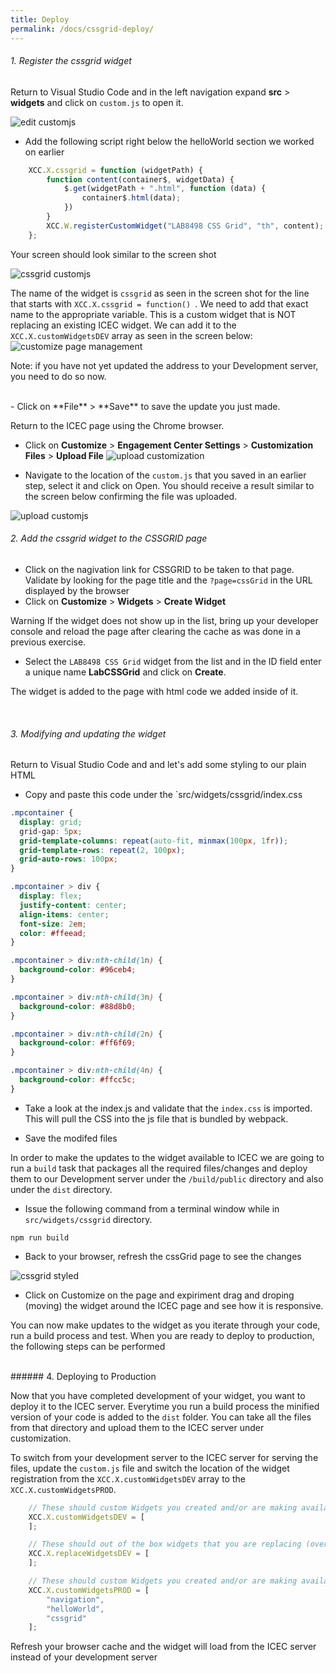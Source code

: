 ```yaml
---
title: Deploy
permalink: /docs/cssgrid-deploy/
---
```


<a name="top"/>

###### 1. Register the cssgrid widget

Return to Visual Studio Code and in the left navigation expand **src** > **widgets** and click on `custom.js` to open it.  

![edit customjs](../images/editcustomjs.png)

- Add the following script right below the helloWorld section we worked on earlier

```javascript
	XCC.X.cssgrid = function (widgetPath) {
		function content(container$, widgetData) {
			$.get(widgetPath + ".html", function (data) {
				container$.html(data);
			})
		}
		XCC.W.registerCustomWidget("LAB8498 CSS Grid", "th", content);
	};
```

Your screen should look similar to the screen shot

![cssgrid customjs](../images/cssgridcustomjs.png)


The name of the widget is `cssgrid` as seen in the screen shot for the line that starts with `XCC.X.cssgrid = function() `.  We need to add that exact name to the appropriate variable.  This is a custom widget that is NOT replacing an existing ICEC widget.  We can add it to the `XCC.X.customWidgetsDEV` array as seen in the screen below:
<br/>
![customize page management](../images/registercssgrid.png)

Note: if you have not yet updated the address to your Development server, you need to do so now.  

<br/>
- Click on **File** > **Save** to save the update you just made.

Return to the ICEC page using the Chrome browser.

- Click on **Customize** > **Engagement Center Settings** > **Customization Files** > **Upload File** 
![upload customization](../images/upload-customization.png)

- Navigate to the location of the `custom.js` that you saved in an earlier step, select it and click on Open. You should receive a result similar to the screen below confirming the file was uploaded.

![upload customjs](../images/upload-customjs.png)
<br/>

###### 2. Add the cssgrid widget to the CSSGRID page

- Click on the nagivation link for CSSGRID to be taken to that page. Validate by looking for the page title and the `?page=cssGrid` in the URL displayed by the browser
- Click on **Customize** > **Widgets** > **Create Widget** 

<p>
<span class="label label-info">Warning</span>
If the widget does not show up in the list, bring up your developer console and reload the page after clearing the cache as was done in a previous exercise.
</p>

- Select the `LAB8498 CSS Grid` widget from the list and in the ID field enter a unique name **LabCSSGrid** and click on **Create**.

The widget is added to the page with html code we added inside of it.  

<br/>

###### 3. Modifying and updating the widget

Return to Visual Studio Code and and let's add some styling to our plain HTML

- Copy and paste this code under the `src/widgets/cssgrid/index.css

```css
.mpcontainer {
  display: grid;
  grid-gap: 5px;
  grid-template-columns: repeat(auto-fit, minmax(100px, 1fr));
  grid-template-rows: repeat(2, 100px);
  grid-auto-rows: 100px;
}

.mpcontainer > div {
  display: flex;
  justify-content: center;
  align-items: center;
  font-size: 2em;
  color: #ffeead;
}

.mpcontainer > div:nth-child(1n) {
  background-color: #96ceb4;
}

.mpcontainer > div:nth-child(3n) {
  background-color: #88d8b0;
}

.mpcontainer > div:nth-child(2n) {
  background-color: #ff6f69;
}

.mpcontainer > div:nth-child(4n) {
  background-color: #ffcc5c;
}

```
- Take a look at the index.js and validate that the `index.css` is imported.  This will pull the CSS into the js file that is bundled by webpack.

- Save the modifed files

In order to make the updates to the widget available to ICEC we are going to run a `build` task that packages all the required files/changes and deploy them to our Development server under the `/build/public` directory and also under the `dist` directory. 

- Issue the following command from a terminal window while in `src/widgets/cssgrid` directory.

```
npm run build
```

- Back to your browser, refresh the cssGrid page to see the changes

![cssgrid styled](../images/cssgridstyled.png)

- Click on Customize on the page and expiriment drag and droping (moving) the widget around the ICEC page and see how it is responsive.  

You can now make updates to the widget as you iterate through your code, run a build process and test.  When you are ready to deploy to production, the following steps can be performed

<br/>
###### 4. Deploying to Production

Now that you have completed development of your widget, you want to deploy it to the ICEC server.  Everytime you run a build process the minified version of your code is added to the `dist` folder.  You can take all the files from that directory and upload them to the ICEC server under customization.  

To switch from your development server to the ICEC server for serving the files, update the `custom.js` file and switch the location of the widget registration from the `XCC.X.customWidgetsDEV` array to the `XCC.X.customWidgetsPROD`.  

```javascript
	// These should custom Widgets you created and/or are making available.
	XCC.X.customWidgetsDEV = [
	];

	// These should out of the box widgets that you are replacing (overriding) with your own (can be derivative work or new). Example: "communityOverview"
	XCC.X.replaceWidgetsDEV = [
	];  

	// These should custom Widgets you created and/or are making available.
	XCC.X.customWidgetsPROD = [ 
		"navigation",
		"helloWorld",
		"cssgrid"
	];  
```

Refresh your browser cache and the widget will load from the ICEC server instead of your development server